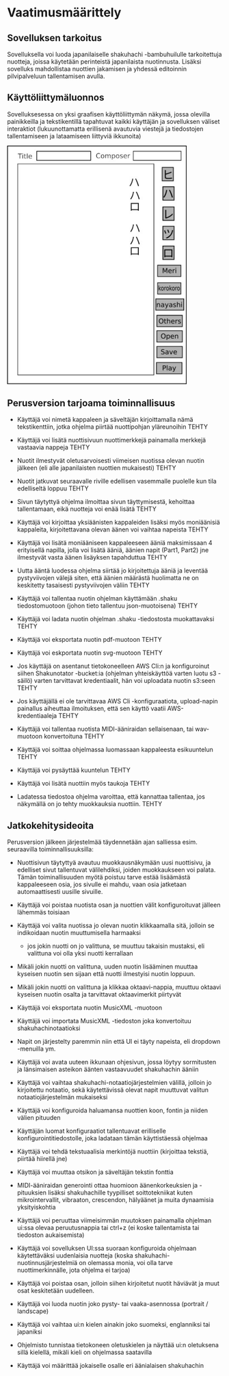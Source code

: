 # Vaatimusmäärittely

## Sovelluksen tarkoitus

Sovelluksella voi luoda japanilaiselle shakuhachi -bambuhuilulle tarkoitettuja nuotteja, joissa käytetään perinteistä japanilaista nuotinnusta. Lisäksi sovelluks mahdollistaa nuottien jakamisen ja yhdessä editoinnin pilvipalveluun tallentamisen
avulla.

## Käyttöliittymäluonnos

Sovelluksesessa on yksi graafisen käyttöliittymän näkymä, jossa olevilla painikkeilla ja tekstikentillä tapahtuvat kaikki käyttäjän ja sovelluksen väliset interaktiot (lukuunottamatta erillisenä avautuvia viestejä ja tiedostojen tallentamiseen ja lataamiseen liittyviä ikkunoita)

<img src="https://github.com/ElectricShakuhachi/ot-harjoitustyo/blob/master/dokumentaatio/kuvat/v-1.jpg" width="420">

## Perusversion tarjoama toiminnallisuus

- Käyttäjä voi nimetä kappaleen ja säveltäjän kirjoittamalla nämä tekstikenttiin, jotka ohjelma piirtää nuottipohjan yläreunoihin
    TEHTY

- Käyttäjä voi lisätä nuottisivuun nuottimerkkejä painamalla merkkejä vastaavia nappeja
    TEHTY

- Nuotit ilmestyvät oletusarvoisesti viimeisen nuotissa olevan nuotin jälkeen (eli alle japanilaisten nuottien mukaisesti)
    TEHTY

- Nuotit jatkuvat seuraavalle riville edellisen vasemmalle puolelle kun tila edelliseltä loppuu
    TEHTY

- Sivun täytyttyä ohjelma ilmoittaa sivun täyttymisestä, kehoittaa tallentamaan, eikä nuotteja voi enää lisätä
    TEHTY

- Käyttäjä voi kirjoittaa yksiäänisten kappaleiden lisäksi myös moniäänisiä kappaleita, kirjoitettavana olevan äänen voi vaihtaa napeista
    TEHTY

- Käyttäjä voi lisätä moniääniseen kappaleeseen ääniä maksimissaan 4 erityisellä napilla, jolla voi lisätä ääniä, äänien napit (Part1, Part2) jne ilmestyvät vasta äänen lisäyksen tapahduttua
    TEHTY

- Uutta ääntä luodessa ohjelma siirtää jo kirjoitettuja ääniä ja leventää pystyviivojen välejä siten, että äänien määrästä huolimatta ne on keskitetty tasaisesti pystyviivojen väliin
    TEHTY

- Käyttäjä voi tallentaa nuotin ohjelman käyttämään .shaku tiedostomuotoon (johon tieto tallentuu json-muotoisena)
    TEHTY

- Käyttäjä voi ladata nuotin ohjelman .shaku -tiedostosta muokattavaksi
    TEHTY

- Käyttäjä voi eksportata nuotin pdf-muotoon
    TEHTY

- Käyttäjä voi eskportata nuotin svg-muotoon
    TEHTY

- Jos käyttäjä on asentanut tietokoneelleen AWS Cli:n ja konfiguroinut siihen Shakunotator -bucket:ia (ohjelman yhteiskäyttöä varten luotu s3 -säilö) varten tarvittavat kredentiaalit, hän voi uploadata nuotin s3:seen
    TEHTY

- Jos käyttäjällä ei ole tarvittavaa AWS Cli -konfiguraatiota, upload-napin painallus aiheuttaa ilmoituksen, että sen käyttö vaatii AWS-kredentiaaleja
    TEHTY

- Käyttäjä voi tallentaa nuotista MIDI-ääniraidan sellaisenaan, tai wav-muotoon konvertoituna
    TEHTY

- Käyttäjä voi soittaa ohjelmassa luomassaan kappaleesta esikuuntelun
    TEHTY

- Käyttäjä voi pysäyttää kuuntelun
    TEHTY

- Käyttäjä voi lisätä nuottiin myös taukoja
    TEHTY

- Ladatessa tiedostoa ohjelma varoittaa, että kannattaa tallentaa, jos näkymällä on jo tehty muokkauksia nuottiin.
    TEHTY

## Jatkokehitysideoita

Perusversion jälkeen järjestelmää täydennetään ajan salliessa esim. seuraavilla toiminnallisuuksilla:

- Nuottisivun täytyttyä avautuu muokkausnäkymään uusi nuottisivu, ja edelliset sivut tallentuvat välilehdiksi, joiden muokkaukseen voi palata. Tämän toiminallisuuden myötä poistuu tarve estää lisäämästä kappaleeseen osia, jos sivulle ei mahdu,
vaan osia jatketaan automaattisesti uusille sivuille.

- Käyttäjä voi poistaa nuotista osan ja nuottien välit konfiguroituvat jälleen lähemmäs toisiaan

- Käyttäjä voi valita nuotissa jo olevan nuotin klikkaamalla sitä, jolloin se indikoidaan nuotin muuttumisella harmaaksi
  - jos jokin nuotti on jo valittuna, se muuttuu takaisin mustaksi, eli valittuna voi olla yksi nuotti kerrallaan

- Mikäli jokin nuotti on valittuna, uuden nuotin lisääminen muuttaa kyseisen nuotin sen sijaan että nuotti ilmestyisi nuotin loppuun.

- Mikäli jokin nuotti on valittuna ja klikkaa oktaavi-nappia, muuttuu oktaavi kyseisen nuotin osalta ja tarvittavat oktaavimerkit piirtyvät

- Käyttäjä voi eksportata nuotin MusicXML -muotoon

- Käyttäjä voi importata MusicXML -tiedoston joka konvertoituu shakuhachinotaatioksi

- Napit on järjestelty paremmin niin että UI ei täyty napeista, eli dropdown -menuilla ym.

- Käyttäjä voi avata uuteen ikkunaan ohjesivun, jossa löytyy sormitusten ja länsimaisen asteikon äänten vastaavuudet shakuhachin ääniin

- Käyttäjä voi vaihtaa shakuhachi-notaatiojärjestelmien välillä, jolloin jo kirjoitettu notaatio, sekä käytettävissä olevat napit muuttuvat valitun notaatiojärjestelmän mukaiseksi

- Käyttäjä voi konfiguroida haluamansa nuottien koon, fontin ja niiden välien pituuden

- Käyttäjän luomat konfiguraatiot tallentuavat erilliselle konfigurointitiedostolle, joka ladataan tämän käyttistäessä ohjelmaa

- Käyttäjä voi tehdä tekstuaalisia merkintöjä nuottiin (kirjoittaa tekstiä, piirtää hiirellä jne)

- Käyttäjä voi muuttaa otsikon ja säveltäjän tekstin fonttia

- MIDI-ääniraidan generointi ottaa huomioon äänenkorkeuksien ja -pituuksien lisäksi shakuhachille tyypilliset soittotekniikat kuten mikrointervallit, vibraaton, crescendon, hälyäänet ja muita dynaamisia yksityiskohtia

- Käyttäjä voi peruuttaa viimeisimmän muutoksen painamalla ohjelman ui:ssa olevaa peruutusnappia tai ctrl+z (ei koske tallentamista tai tiedoston aukaisemista)

- Käyttäjä voi sovelluksen UI:ssa suoraan konfiguroida ohjelmaan käytettäväksi uudenlaisia nuotteja (koska shakuhachi-nuotinnusjärjestelmiä on olemassa monia, voi olla tarve nuottimerkinnälle, jota ohjelma ei tarjoa)

- Käyttäjä voi poistaa osan, jolloin siihen kirjoitetut nuotit häviävät ja muut osat keskitetään uudelleen.

- Käyttäjä voi luoda nuotin joko pysty- tai vaaka-asennossa (portrait / landscape)

- Käyttäjä voi vaihtaa ui:n kielen ainakin joko suomeksi, englanniksi tai japaniksi

- Ohjelmisto tunnistaa tietokoneen oletuskielen ja näyttää ui:n oletuksena sillä kielellä, mikäli kieli on ohjelmassa saatavilla

- Käyttäjä voi määrittää jokaiselle osalle eri äänialaisen shakuhachin

